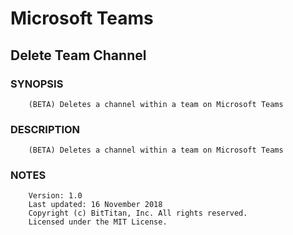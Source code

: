 # Microsoft Teams
## Delete Team Channel
### SYNOPSIS
```
    (BETA) Deletes a channel within a team on Microsoft Teams
```
### DESCRIPTION
```
    (BETA) Deletes a channel within a team on Microsoft Teams
```
### NOTES
```
    Version: 1.0
    Last updated: 16 November 2018
    Copyright (c) BitTitan, Inc. All rights reserved.
    Licensed under the MIT License.
```

